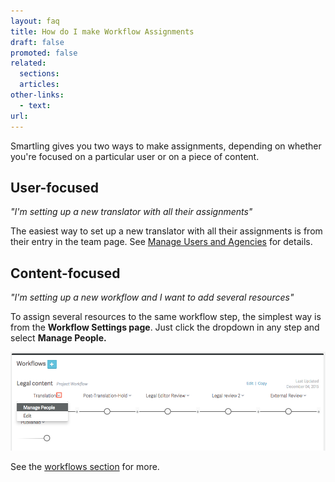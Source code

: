 ```yaml
---
layout: faq
title: How do I make Workflow Assignments
draft: false
promoted: false
related:
  sections:
  articles:
other-links:
  - text:
url:
---
```



Smartling gives you two ways to make assignments, depending on whether you're focused on a particular user or on a piece of content.

## User-focused

*"I'm setting up a new translator with all their assignments"*

The easiest way to set up a new translator with all their assignments is from their entry in the team page. See [Manage Users and Agencies](/support/articles/add-and-manage-users-and-agencies/#add-a-user) for details.

## Content-focused

*"I'm setting up a new workflow and I want to add several resources"*

To assign several resources to the same workflow step, the simplest way is from the&nbsp;**Workflow Settings page**. Just click the dropdown in any step and select&nbsp;**Manage People.**&nbsp;

![](/uploads/versions/1d6e004aac39749610565deb1679b9a3---x----978-307x---.png)

See the [workflows section](/support/articles/create-and-customize-a-workflow/#add-users-to-a-workflow) for more.